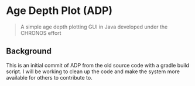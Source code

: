 
# Age Depth Plot (ADP)

> A simple age depth plotting GUI in Java developed under the CHRONOS effort

## Background
This is an initial commit of ADP from the old source code with a gradle build script.  I will be working to clean up the code and make the system more available for others to contribute to. 

